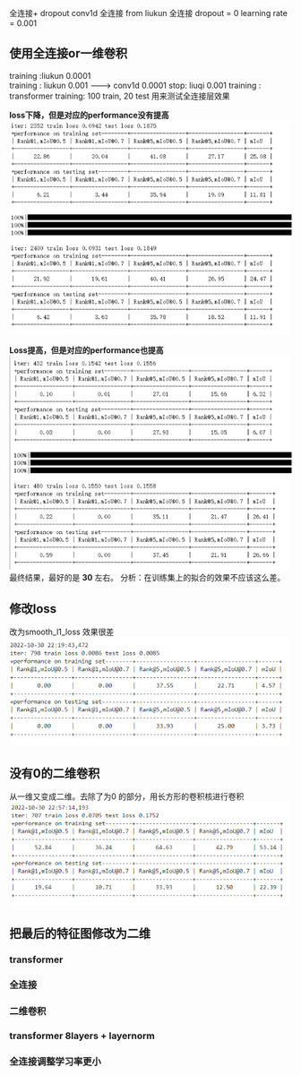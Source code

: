 全连接+ dropout
conv1d
全连接 from liukun
全连接 dropout = 0
learning rate = 0.001

## 使用全连接or一维卷积
training :liukun 0.0001    
training : liukun  0.001  ---> conv1d 0.0001
stop: liuqi 0.001
training : transformer
training: 100 train, 20 test  用来测试全连接层效果


**loss下降，但是对应的performance没有提高**
![mlp](https://raw.githubusercontent.com/LIUQI-creat/pic/main/20221028154001.png)

**Loss提高，但是对应的performance也提高**
![](https://raw.githubusercontent.com/LIUQI-creat/pic/main/20221028155221.png)
最终结果，最好的是 **30** 左右。
分析：在训练集上的拟合的效果不应该这么差。

## 修改loss
改为smooth_l1_loss 
效果很差
![](https://raw.githubusercontent.com/LIUQI-creat/pic/main/20221031132851.png)
##  没有0的二维卷积
从一维又变成二维。去除了为0 的部分，用长方形的卷积核进行卷积
![](https://raw.githubusercontent.com/LIUQI-creat/pic/main/20221031133005.png)

## 把最后的特征图修改为二维
### transformer
### 全连接
### 二维卷积
### transformer  8layers + layernorm
### 全连接调整学习率更小


<!--stackedit_data:
eyJoaXN0b3J5IjpbMTgwMTMzNjYwMywxOTA2Mzk4NzcwLC0xNT
M4NzEyMjk4LDE1NjgyMjg5MTQsMTU1MTEzNDExNCwtMTg5NTM4
NzQ5OCwzMDk0OTM0MSwtMTkwOTYzNjAyOCwtMTUwOTYxNTg5NS
w4OTg2OTM0NTEsLTg0MDQ5MzczNl19
-->